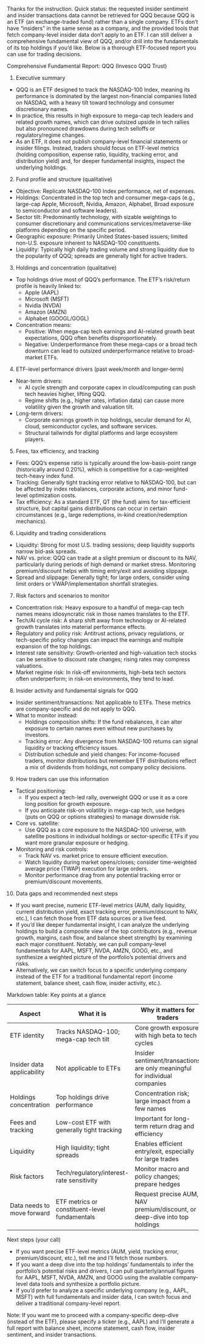 Thanks for the instruction. Quick status: the requested insider sentiment and insider transactions data cannot be retrieved for QQQ because QQQ is an ETF (an exchange-traded fund) rather than a single company. ETFs don’t have “insiders” in the same sense as a company, and the provided tools that fetch company-level insider data don’t apply to an ETF. I can still deliver a comprehensive fundamental view of QQQ, and/or drill into the fundamentals of its top holdings if you’d like. Below is a thorough ETF-focused report you can use for trading decisions.

Comprehensive Fundamental Report: QQQ (Invesco QQQ Trust)

1) Executive summary
- QQQ is an ETF designed to track the NASDAQ-100 Index, meaning its performance is dominated by the largest non-financial companies listed on NASDAQ, with a heavy tilt toward technology and consumer discretionary names.
- In practice, this results in high exposure to mega-cap tech leaders and related growth names, which can drive outsized upside in tech rallies but also pronounced drawdowns during tech selloffs or regulatory/regime changes.
- As an ETF, it does not publish company-level financial statements or insider filings. Instead, traders should focus on ETF-level metrics (holding composition, expense ratio, liquidity, tracking error, and distribution yield) and, for deeper fundamental insights, inspect the underlying holdings.

2) Fund profile and structure (qualitative)
- Objective: Replicate NASDAQ-100 Index performance, net of expenses.
- Holdings: Concentrated in the top tech and consumer mega-caps (e.g., large-cap Apple, Microsoft, Nvidia, Amazon, Alphabet, Broad exposure to semiconductor and software leaders).
- Sector tilt: Predominantly technology, with sizable weightings to consumer discretionary and communications services/metaverse-like platforms depending on the specific period.
- Geographic exposure: Primarily United States-based issuers; limited non-U.S. exposure inherent to NASDAQ-100 constituents.
- Liquidity: Typically high daily trading volume and strong liquidity due to the popularity of QQQ; spreads are generally tight for active traders.

3) Holdings and concentration (qualitative)
- Top holdings drive most of QQQ’s performance. The ETF’s risk/return profile is heavily linked to:
  - Apple (AAPL)
  - Microsoft (MSFT)
  - Nvidia (NVDA)
  - Amazon (AMZN)
  - Alphabet (GOOGL/GOGL)
- Concentration means:
  - Positive: When mega-cap tech earnings and AI-related growth beat expectations, QQQ often benefits disproportionately.
  - Negative: Underperformance from these mega-caps or a broad tech downturn can lead to outsized underperformance relative to broad-market ETFs.

4) ETF-level performance drivers (past week/month and longer-term)
- Near-term drivers:
  - AI cycle strength and corporate capex in cloud/computing can push tech heavies higher, lifting QQQ.
  - Regime shifts (e.g., higher rates, inflation data) can cause more volatility given the growth and valuation tilt.
- Long-term drivers:
  - Corporate earnings growth in top holdings, secular demand for AI, cloud, semiconductor cycles, and software services.
  - Structural tailwinds for digital platforms and large ecosystem players.

5) Fees, tax efficiency, and tracking
- Fees: QQQ’s expense ratio is typically around the low-basis-point range (historically around 0.20%), which is competitive for a cap-weighted tech-heavy index fund.
- Tracking: Generally tight tracking error relative to NASDAQ-100, but can be affected by index rebalances, corporate actions, and minor fund-level optimization costs.
- Tax efficiency: As a standard ETF, QT (the fund) aims for tax-efficient structure, but capital gains distributions can occur in certain circumstances (e.g., large redemptions, in-kind creation/redemption mechanics).

6) Liquidity and trading considerations
- Liquidity: Strong for most U.S. trading sessions; deep liquidity supports narrow bid-ask spreads.
- NAV vs. price: QQQ can trade at a slight premium or discount to its NAV, particularly during periods of high demand or market stress. Monitoring premium/discount helps with timing entry/exit and avoiding slippage.
- Spread and slippage: Generally tight; for large orders, consider using limit orders or VWAP/implementation shortfall strategies.

7) Risk factors and scenarios to monitor
- Concentration risk: Heavy exposure to a handful of mega-cap tech names means idiosyncratic risk in those names translates to the ETF.
- Tech/AI cycle risk: A sharp shift away from technology or AI-related growth translates into material performance effects.
- Regulatory and policy risk: Antitrust actions, privacy regulations, or tech-specific policy changes can impact the earnings and multiple expansion of the top holdings.
- Interest rate sensitivity: Growth-oriented and high-valuation tech stocks can be sensitive to discount rate changes; rising rates may compress valuations.
- Market regime risk: In risk-off environments, high-beta tech sectors often underperform; in risk-on environments, they tend to lead.

8) Insider activity and fundamental signals for QQQ
- Insider sentiment/transactions: Not applicable to ETFs. These metrics are company-specific and do not apply to QQQ.
- What to monitor instead:
  - Holdings composition shifts: If the fund rebalances, it can alter exposure to certain names even without new purchases by investors.
  - Tracking error: Any divergence from NASDAQ-100 returns can signal liquidity or tracking efficiency issues.
  - Distribution schedule and yield changes: For income-focused traders, monitor distributions but remember ETF distributions reflect a mix of dividends from holdings, not company policy decisions.

9) How traders can use this information
- Tactical positioning:
  - If you expect a tech-led rally, overweight QQQ or use it as a core long position for growth exposure.
  - If you anticipate risk-on volatility in mega-cap tech, use hedges (puts on QQQ or options strategies) to manage downside risk.
- Core vs. satellite:
  - Use QQQ as a core exposure to the NASDAQ-100 universe, with satellite positions in individual holdings or sector-specific ETFs if you want more granular exposure or hedging.
- Monitoring and risk controls:
  - Track NAV vs. market price to ensure efficient execution.
  - Watch liquidity during market opens/closes; consider time-weighted average price (TWAP) execution for large orders.
  - Monitor performance drag from any potential tracking error or premium/discount movements.

10) Data gaps and recommended next steps
- If you want precise, numeric ETF-level metrics (AUM, daily liquidity, current distribution yield, exact tracking error, premium/discount to NAV, etc.), I can fetch those from ETF data sources or a live feed.
- If you’d like deeper fundamental insight, I can analyze the underlying holdings to build a composite view of the top contributors (e.g., revenue growth, margins, cash flow, and balance sheet strength) by examining each major constituent. Notably, we can pull company-level fundamentals for AAPL, MSFT, NVDA, AMZN, GOOG, etc., and synthesize a weighted picture of the portfolio’s potential drivers and risks.
- Alternatively, we can switch focus to a specific underlying company instead of the ETF for a traditional fundamental report (income statement, balance sheet, cash flow, insider activity, etc.).

Markdown table: Key points at a glance

| Aspect | What it is | Why it matters for traders |
|------|-------------|----------------------------|
| ETF identity | Tracks NASDAQ-100; mega-cap tech tilt | Core growth exposure with high beta to tech cycles |
| Insider data applicability | Not applicable to ETFs | Insider sentiment/transactions are only meaningful for individual companies |
| Holdings concentration | Top holdings drive performance | Concentration risk; large impact from a few names |
| Fees and tracking | Low-cost ETF with generally tight tracking | Important for long-term return drag and efficiency |
| Liquidity | High liquidity; tight spreads | Enables efficient entry/exit, especially for large trades |
| Risk factors | Tech/regulatory/interest-rate sensitivity | Monitor macro and policy changes; prepare hedges |
| Data needs to move forward | ETF metrics or constituent-level fundamentals | Request precise AUM, NAV premium/discount, or deep-dive into top holdings |

Next steps (your call)
- If you want precise ETF-level metrics (AUM, yield, tracking error, premium/discount, etc.), tell me and I’ll fetch those numbers.
- If you want a deep dive into the top holdings’ fundamentals to infer the portfolio’s potential risks and drivers, I can pull quarterly/annual figures for AAPL, MSFT, NVDA, AMZN, and GOOG using the available company-level data tools and synthesize a portfolio picture.
- If you’d prefer to analyze a specific underlying company (e.g., AAPL, MSFT) with full fundamentals and insider data, I can switch focus and deliver a traditional company-level report.

Note: If you want me to proceed with a company-specific deep-dive (instead of the ETF), please specify a ticker (e.g., AAPL) and I’ll generate a full report with balance sheet, income statement, cash flow, insider sentiment, and insider transactions.